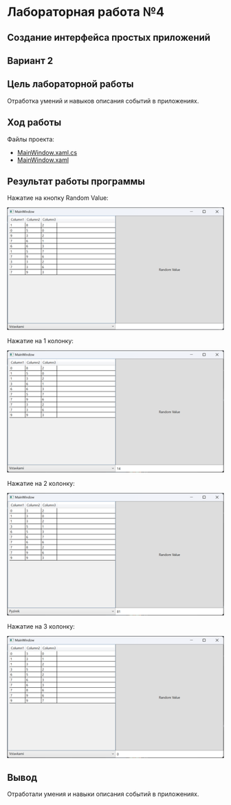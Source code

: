 # Лабораторная работа №4 #

## Создание интерфейса простых приложений ##

## Вариант 2 ##

## Цель лабораторной работы ##

Отработка умений и навыков описания событий в приложениях.

## Ход работы ##

Файлы проекта:

- [MainWindow.xaml.cs](./WpfApp1/MainWindow.xaml.cs)
- [MainWindow.xaml](./WpfApp1/MainWindow.xaml)


## Результат работы программы ##

Нажатие на кнопку Random Value:

![image](images/img1.png)

Нажатие на 1 колонку:

![image](images/img2.png)

Нажатие на 2 колонку:

![image](images/img3.png)

Нажатие на 3 колонку:

![image](images/img4.png)



## Вывод ##

Отработали умения и навыки описания событий в приложениях.
